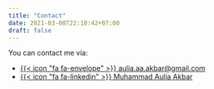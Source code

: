 ```yaml
---
title: "Contact"
date: 2021-03-08T22:10:42+07:00
draft: false
---
```


You can contact me via:
* [{{< icon "fa fa-envelope" >}} aulia.aa.akbar@gmail.com](mailto:aulia.aa.akbar@gmail.com?subject=Hi%20Akbar!)
* [{{< icon "fa fa-linkedin" >}} Muhammad Aulia Akbar](https://www.linkedin.com/in/MAuliaAkbar/)
